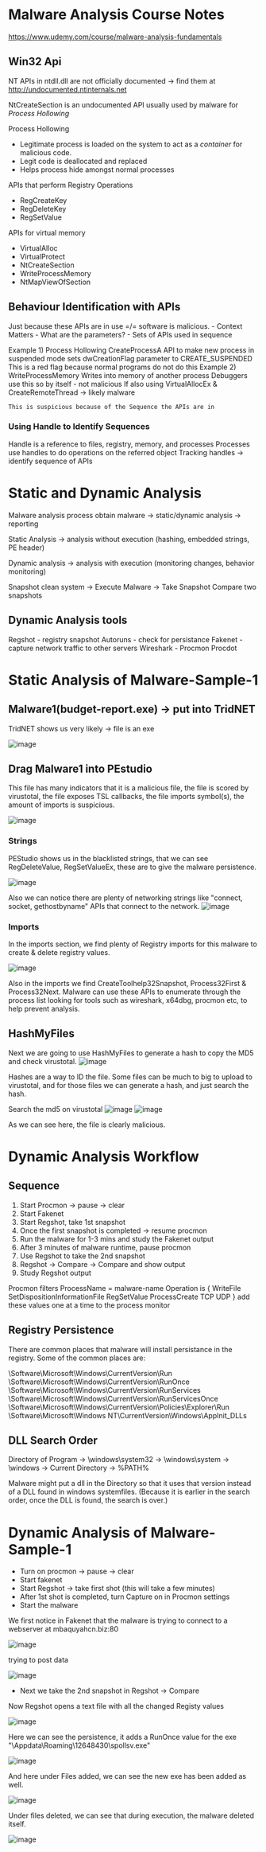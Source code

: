 # Malware Analysis Course Notes
https://www.udemy.com/course/malware-analysis-fundamentals

## Win32 Api

NT APIs in ntdll.dll are not officially documented -> find them at http://undocumented.ntinternals.net

NtCreateSection is an undocumented API usually used by malware for *Process Hollowing*

Process Hollowing
  - Legitimate process is loaded on the system to act as a *container* for malicious code.
  - Legit code is deallocated and replaced
  - Helps process hide amongst normal processes

APIs that perform Registry Operations
  - RegCreateKey
  - RegDeleteKey
  - RegSetValue

APIs for virtual memory
  - VirtualAlloc
  - VirtualProtect
  - NtCreateSection
  - WriteProcessMemory
  - NtMapViewOfSection
  
 ## Behaviour Identification with APIs
 
 Just because these APIs are in use =/= software is malicious.
 	- Context Matters
	- What are the parameters?
	- Sets of APIs used in sequence
	
Example 1) Process Hollowing
	CreateProcessA API to make new process in suspended mode
	sets dwCreationFlag parameter to CREATE_SUSPENDED
	This is a red flag because normal programs do not do this
Example 2) WriteProcessMemory
	Writes into memory of another process
	Debuggers use this so by itself - not malicious
	If also using VirtualAllocEx & CreateRemoteThread -> likely malware
	
	This is suspicious because of the Sequence the APIs are in
	
### Using Handle to Identify Sequences

Handle is a reference to files, registry, memory, and processes
Processes use handles to do operations on the referred object
Tracking handles -> identify sequence of APIs

# Static and Dynamic Analysis

Malware analysis process
obtain malware -> static/dynamic analysis -> reporting

Static Analysis -> analysis without execution
(hashing, embedded strings, PE header)

Dynamic analysis -> analysis with execution
(monitoring changes, behavior monitoring)

Snapshot clean system -> Execute Malware -> Take Snapshot
Compare two snapshots

## Dynamic Analysis tools
Regshot - registry snapshot
Autoruns - check for persistance
Fakenet - capture network traffic to other servers
Wireshark - 
Procmon
Procdot


# Static Analysis of Malware-Sample-1

## Malware1(budget-report.exe) -> put into TridNET


TridNET shows us very likely -> file is an exe

![image](https://user-images.githubusercontent.com/84855585/131647059-d6041f21-fa6f-4153-9b58-9cba293b2035.png)
	
## Drag Malware1 into PEstudio

This file has many indicators that it is a malicious file, the file is scored by virustotal, the file exposes TSL callbacks, the file imports symbol(s), the amount of imports is suspicious.

![image](https://user-images.githubusercontent.com/84855585/131647409-bf431b8f-45d2-45b7-9a2b-3d0a5ebb6b89.png)

### Strings

PEStudio shows us in the blacklisted strings, that we can see RegDeleteValue, RegSetValueEx, these are to give the malware persistence.

![image](https://user-images.githubusercontent.com/84855585/131647971-9beb7ba2-a5b7-459e-b707-cef60009025d.png)

Also we can notice there are plenty of networking strings like "connect, socket, gethostbyname" APIs that connect to the network.
![image](https://user-images.githubusercontent.com/84855585/131648312-715ae5b6-7dcc-4117-af1d-f2ab6c624c18.png)

### Imports

In the imports section, we find plenty of Registry imports for this malware to create & delete registry values.

![image](https://user-images.githubusercontent.com/84855585/131648692-03b54208-a0e2-45a7-b4e4-e7d2408e4415.png)

Also in the imports we find CreateToolhelp32Snapshot, Process32First & Process32Next. Malware can use these APIs to enumerate through the process list looking for tools such as wireshark, x64dbg, procmon etc, to help prevent analysis.


## HashMyFiles

Next we are going to use HashMyFiles to generate a hash to copy the MD5 and check virustotal.
![image](https://user-images.githubusercontent.com/84855585/131649532-c082d722-4c09-4c4c-bff6-022e98cc7278.png)

Hashes are a way to ID the file. Some files can be much to big to upload to virustotal, and for those files we can generate a hash, and just search the hash.

Search the md5 on virustotal
![image](https://user-images.githubusercontent.com/84855585/131649656-5bf87f5d-32de-4a12-8978-c5d2da27b7f8.png)
![image](https://user-images.githubusercontent.com/84855585/131649672-cb7c02a2-d815-4d4a-81ec-c549b257f87e.png)

As we can see here, the file is clearly malicious.





# Dynamic Analysis Workflow

## Sequence

1) Start Procmon -> pause -> clear
2) Start Fakenet
3) Start Regshot, take 1st snapshot
4) Once the first snapshot is completed -> resume procmon
5) Run the malware for 1-3 mins and study the Fakenet output
6) After 3 minutes of malware runtime, pause procmon
7) Use Regshot to take the 2nd snapshot
8) Regshot -> Compare -> Compare and show output
9) Study Regshot output

Procmon filters
ProcessName = malware-name
Operation is {
	WriteFile
	SetDispositionInformationFile
	RegSetValue
	ProcessCreate
	TCP
	UDP
}
add these values one at a time to the process monitor


## Registry Persistence

There are common places that malware will install persistance in the registry.
Some of the common places are:

\Software\Microsoft\Windows\CurrentVersion\Run
\Software\Microsoft\Windows\CurrentVersion\RunOnce
\Software\Microsoft\Windows\CurrentVersion\RunServices
\Software\Microsoft\Windows\CurrentVersion\RunServicesOnce
\Software\Microsoft\Windows\CurrentVersion\Policies\Explorer\Run
\Software\Microsoft\Windows NT\CurrentVersion\Windows\AppInit_DLLs

## DLL Search Order

Directory of Program -> \windows\system32 -> \windows\system -> \windows -> Current Directory -> %PATH% 

Malware might put a dll in the Directory so that it uses that version instead of a DLL found in windows systemfiles. (Because it is earlier in the search order, once the DLL is found, the search is over.)

# Dynamic Analysis of Malware-Sample-1

- Turn on procmon -> pause -> clear
- Start fakenet
- Start Regshot -> take first shot (this will take a few minutes)
- After 1st shot is completed, turn Capture on in Procmon settings
- Start the malware

We first notice in Fakenet that the malware is trying to connect to a webserver at mbaquyahcn.biz:80

![image](https://user-images.githubusercontent.com/84855585/131794482-211c54ff-8e53-4fbb-97df-13dae04a4c9a.png)

trying to post data 

![image](https://user-images.githubusercontent.com/84855585/131794718-07ffeef4-2cc6-4e3e-89c3-6827e01bc72e.png)

- Next we take the 2nd snapshot in Regshot -> Compare 

Now Regshot opens a text file with all the changed Registy values

![image](https://user-images.githubusercontent.com/84855585/131795043-2c12b1f9-672d-47b2-8732-407a9b6a052b.png)


Here we can see the persistence, it adds a RunOnce value for the exe "\Appdata\Roaming\12648430\spollsv.exe"

![image](https://user-images.githubusercontent.com/84855585/131795305-185a3edc-81fd-45dc-a4de-46f6bf1687e7.png)

And here under Files added, we can see the new exe has been added as well.

![image](https://user-images.githubusercontent.com/84855585/131795517-4801af41-4ec1-4a48-b35a-28b3b27595ba.png)

Under files deleted, we can see that during execution, the malware deleted itself.

![image](https://user-images.githubusercontent.com/84855585/131795571-70f3397b-6a4f-4ca9-a048-946bf98bb3ee.png)








